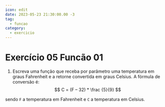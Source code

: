 ```yaml
---
icon: edit
date: 2023-05-23 21:30:00.00 -3
tag:
  - funcao
category:
  - exercicio
---
```

# Exercício 05 Funcão 01

1. Escreva uma função que receba por parâmetro uma temperatura em graus Fahrenheit e a retorne convertida em graus Celsius. A fórmula de conversão é:
$$
C = (F – 32) *  \frac {5}{9}
$$
 
sendo `F` a temperatura em Fahrenheit e `C` a temperatura em Celsius.

